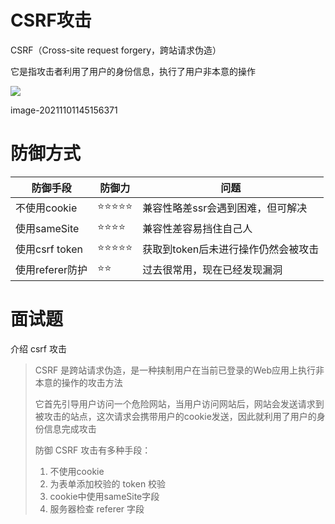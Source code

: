 # CSRF攻击

CSRF（Cross-site request forgery，跨站请求伪造）

它是指攻击者利用了用户的身份信息，执行了用户非本意的操作

![](http://mdrs.yuanjin.tech/img/20211101145156.png)

image-20211101145156371

# 防御方式

|防御手段|防御力|问题|
|---|---|---|
|不使用cookie|⭐️⭐️⭐️⭐️⭐️|兼容性略差ssr会遇到困难，但可解决|
|使用sameSite|⭐️⭐️⭐️⭐️|兼容性差容易挡住自己人|
|使用csrf token|⭐️⭐️⭐️⭐️⭐️|获取到token后未进行操作仍然会被攻击|
|使用referer防护|⭐️⭐️|过去很常用，现在已经发现漏洞|

# 面试题

介绍 csrf 攻击

> CSRF 是跨站请求伪造，是一种挟制用户在当前已登录的Web应用上执行非本意的操作的攻击方法
> 
> 它首先引导用户访问一个危险网站，当用户访问网站后，网站会发送请求到被攻击的站点，这次请求会携带用户的cookie发送，因此就利用了用户的身份信息完成攻击
> 
> 防御 CSRF 攻击有多种手段：
> 
> 1. 不使用cookie
> 2. 为表单添加校验的 token 校验
> 3. cookie中使用sameSite字段
> 4. 服务器检查 referer 字段